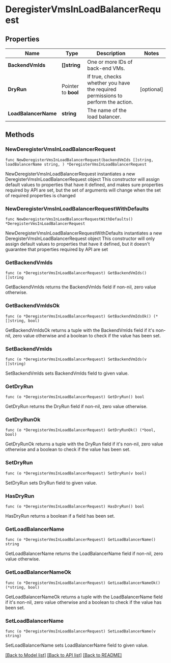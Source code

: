 # DeregisterVmsInLoadBalancerRequest

## Properties

Name | Type | Description | Notes
------------ | ------------- | ------------- | -------------
**BackendVmIds** | **[]string** | One or more IDs of back-end VMs. | 
**DryRun** | Pointer to **bool** | If true, checks whether you have the required permissions to perform the action. | [optional] 
**LoadBalancerName** | **string** | The name of the load balancer. | 

## Methods

### NewDeregisterVmsInLoadBalancerRequest

`func NewDeregisterVmsInLoadBalancerRequest(backendVmIds []string, loadBalancerName string, ) *DeregisterVmsInLoadBalancerRequest`

NewDeregisterVmsInLoadBalancerRequest instantiates a new DeregisterVmsInLoadBalancerRequest object
This constructor will assign default values to properties that have it defined,
and makes sure properties required by API are set, but the set of arguments
will change when the set of required properties is changed

### NewDeregisterVmsInLoadBalancerRequestWithDefaults

`func NewDeregisterVmsInLoadBalancerRequestWithDefaults() *DeregisterVmsInLoadBalancerRequest`

NewDeregisterVmsInLoadBalancerRequestWithDefaults instantiates a new DeregisterVmsInLoadBalancerRequest object
This constructor will only assign default values to properties that have it defined,
but it doesn't guarantee that properties required by API are set

### GetBackendVmIds

`func (o *DeregisterVmsInLoadBalancerRequest) GetBackendVmIds() []string`

GetBackendVmIds returns the BackendVmIds field if non-nil, zero value otherwise.

### GetBackendVmIdsOk

`func (o *DeregisterVmsInLoadBalancerRequest) GetBackendVmIdsOk() (*[]string, bool)`

GetBackendVmIdsOk returns a tuple with the BackendVmIds field if it's non-nil, zero value otherwise
and a boolean to check if the value has been set.

### SetBackendVmIds

`func (o *DeregisterVmsInLoadBalancerRequest) SetBackendVmIds(v []string)`

SetBackendVmIds sets BackendVmIds field to given value.


### GetDryRun

`func (o *DeregisterVmsInLoadBalancerRequest) GetDryRun() bool`

GetDryRun returns the DryRun field if non-nil, zero value otherwise.

### GetDryRunOk

`func (o *DeregisterVmsInLoadBalancerRequest) GetDryRunOk() (*bool, bool)`

GetDryRunOk returns a tuple with the DryRun field if it's non-nil, zero value otherwise
and a boolean to check if the value has been set.

### SetDryRun

`func (o *DeregisterVmsInLoadBalancerRequest) SetDryRun(v bool)`

SetDryRun sets DryRun field to given value.

### HasDryRun

`func (o *DeregisterVmsInLoadBalancerRequest) HasDryRun() bool`

HasDryRun returns a boolean if a field has been set.

### GetLoadBalancerName

`func (o *DeregisterVmsInLoadBalancerRequest) GetLoadBalancerName() string`

GetLoadBalancerName returns the LoadBalancerName field if non-nil, zero value otherwise.

### GetLoadBalancerNameOk

`func (o *DeregisterVmsInLoadBalancerRequest) GetLoadBalancerNameOk() (*string, bool)`

GetLoadBalancerNameOk returns a tuple with the LoadBalancerName field if it's non-nil, zero value otherwise
and a boolean to check if the value has been set.

### SetLoadBalancerName

`func (o *DeregisterVmsInLoadBalancerRequest) SetLoadBalancerName(v string)`

SetLoadBalancerName sets LoadBalancerName field to given value.



[[Back to Model list]](../README.md#documentation-for-models) [[Back to API list]](../README.md#documentation-for-api-endpoints) [[Back to README]](../README.md)


